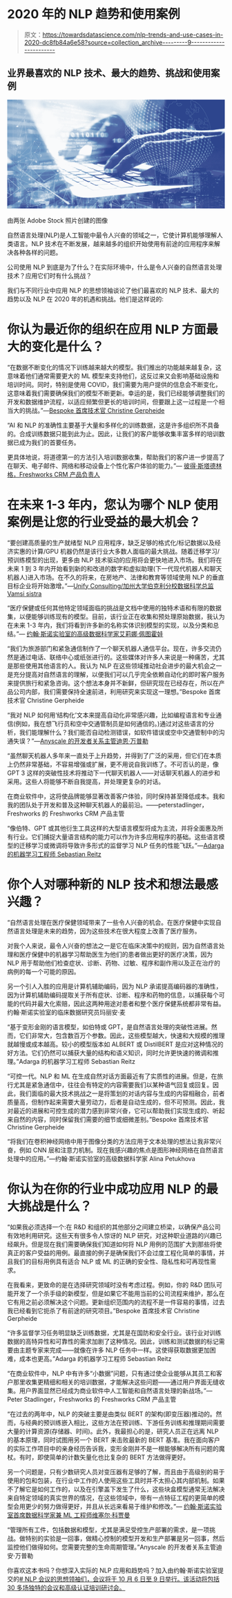 # 2020 年的 NLP 趋势和使用案例

> 原文：<https://towardsdatascience.com/nlp-trends-and-use-cases-in-2020-dc8fb84a6e58?source=collection_archive---------9----------------------->

## 业界最喜欢的 NLP 技术、最大的趋势、挑战和使用案例

![](img/7c861d171b18ed383ffa029ba1383cee.png)

由两张 Adobe Stock 照片创建的图像

自然语言处理(NLP)是人工智能中最令人兴奋的领域之一，它使计算机能够理解人类语言。NLP 技术在不断发展，越来越多的组织开始使用有前途的应用程序来解决各种各样的问题。

公司使用 NLP 到底是为了什么？在实际环境中，什么是令人兴奋的自然语言处理技术？应用它们时有什么挑战？

我们与不同行业中应用 NLP 的思想领袖谈论了他们最喜欢的 NLP 技术、最大的趋势以及 NLP 在 2020 年的机遇和挑战。他们是这样说的:

# 你认为最近你的组织在应用 NLP 方面最大的变化是什么？

“在数据不断变化的情况下训练越来越大的模型。我们推出的功能越来越复杂，这意味着他们通常需要更大的 ML 模型来支持他们，这反过来又会影响基础设施和培训时间。同时，特别是使用 COVID，我们需要为用户提供的信息会不断变化，这意味着我们需要确保我们的模型不断更新。幸运的是，我们已经能够调整我们的开发和数据维护流程，以适应频繁但更长的培训时间，但要跟上这一过程是一个相当大的挑战。”—[Bespoke 首席技术官 Christine Gerpheide](https://www.linkedin.com/in/christinegerpheide/)

“AI 和 NLP 的准确性主要基于大量和多样化的训练数据，这是许多组织所不具备的。合成训练数据只能到此为止。因此，让我们的客户能够收集丰富多样的培训数据已成为我们的首要任务。

更具体地说，将道德第一的方法引入培训数据收集，帮助我们的客户进一步提高了在聊天、电子邮件、网络和移动设备上个性化客户体验的能力。”— [彼得·斯塔德林格，Freshworks CRM 产品负责人](https://www.linkedin.com/in/peterstadlinger/)

# 在未来 1-3 年内，您认为哪个 NLP 使用案例是让您的行业受益的最大机会？

“要创建高质量的生产就绪型 NLP 应用程序，缺乏足够的格式化/标记数据以及经济实惠的计算/GPU 机器仍然是该行业大多数人面临的最大挑战。随着迁移学习/预训练模型的出现，更多由 NLP 技术驱动的应用将会更快地进入市场。我们将在未来 1 到 3 年内开始看到新的和改进的数字和虚拟助理(下一代现代机器人和聊天机器人)进入市场。在不久的将来，在房地产、法律和教育等领域使用 NLP 的垂直目标企业将开始激增。”—[Unify Consulting/加州大学伯克利分校数据科学总监 Vamsi sistra](https://www.linkedin.com/in/vsistla/)

“医疗保健或任何其他特定领域面临的挑战是文档中使用的独特术语和有限的数据集，以便能够训练现有的模型。目前，该行业正在收集和预处理原始数据，我认为在未来 1-3 年内，我们将看到许多新的名称实体识别模型的实现，以及分类和总结。”— [约翰·斯诺实验室的高级数据科学家艾莉娜·佩图霍娃](https://www.linkedin.com/in/alina-petukhova-data-science/)

“我们为旅游部门和紧急通信制作了一个聊天机器人通信平台。现在，许多交流仍然是通过电话、联络中心或纸张进行的。这些媒体对许多人来说是一种痛苦，尤其是那些使用其他语言的人。我认为 NLP 在这些领域推动社会进步的最大机会之一是充分提高对自然语言的理解，以便我们可以几乎完全依赖自动化的即时客户服务来提供旅行和紧急咨询。这个想法本身并不新鲜，但研究现在已经存在，所以在产品公司内部，我们需要保持全速前进，利用研究来实现这一理想。”Bespoke 首席技术官 Christine Gerpheide

“我对 NLP 如何用‘结构化’文本来提高自动化非常感兴趣，比如编程语言和专业通信(例如，我在想飞行员和空中交通管制员是如何通信的。)通过对这些语言的分析，我们能理解什么？我们能否自动检测错误，如软件错误或空中交通管制中的沟通失误？”—[Anyscale 的开发者关系主管迪恩·万普勒](https://www.linkedin.com/in/deanwampler/)

“虽然聊天机器人多年来一直处于上升趋势，并得到了广泛的采用，但它们在本质上仍然非常基础，不容易增强或扩展，更不用说自我训练了。不可否认的是，像 GPT 3 这样的突破性技术将推动下一代聊天机器人——对话聊天机器人的进步和采用。这些人将能够不断自我提高，并处理更复杂的对话。

在商业软件中，这将使品牌能够显著改善客户体验，同时保持甚至降低成本。我和我的团队处于开发和普及这种聊天机器人的最前沿。——peterstadlinger，Freshworks 的 Freshworks CRM 产品主管

“像伯特、GPT 或其他衍生工具这样的大型语言模型将成为主流，并将全面惠及所有行业。它们捕捉大量语言结构的能力可以作为许多应用程序的基础。这些语言模型的迁移学习或微调将导致许多形式的监督学习 NLP 任务的性能飞跃。”—[Adarga 的机器学习工程师 Sebastian Reitz](https://www.linkedin.com/in/sebastian-reitz-023ba512b/)

# 你个人对哪种新的 NLP 技术和想法最感兴趣？

“自然语言处理在医疗保健领域带来了一些令人兴奋的机会。在医疗保健中实现自然语言处理是未来的趋势，因为这些技术在很大程度上改善了医疗服务。

对我个人来说，最令人兴奋的想法之一是它在临床决策中的规则，因为自然语言处理和医疗保健中的机器学习帮助医生为他们的患者做出更好的医疗决策，因为 NLP 用于帮助他们检查症状、诊断、药物、过敏、程序和副作用以及正在治疗的病例的每一个可能的原因。

另一个引人入胜的应用是计算机辅助编码，因为 NLP 承诺提高编码器的准确性，因为计算机辅助编码提取关于所有症状、诊断、程序和药物的信息，以捕获每个可能的代码并最大化索赔，因此这两种用途对患者和整个医疗保健系统都非常有益。约翰·斯诺实验室的临床数据研究员玛丽安·麦

“基于变形金刚的语言模型，如伯特或 GPT，是自然语言处理的突破性进展。然而，它们非常大，包含数百万个参数。因此，这些模型越大，快速和大规模的推理就越慢或成本越高。较小的模型版本如 ALBERT 或 DistilBERT 是应对这种情况的好方法。它们仍然可以捕获大量的结构和语义知识，同时允许更快速的微调和推理。”Adarga 的机器学习工程师 Sebastian Reitz

“可控一代。NLP 和 ML 在生成自然对话方面最近有了实质性的进展。但是，在旅行尤其是紧急通信中，往往会有特定的内容需要我们以某种语气回复或回复。因此，我们面临的最大技术挑战之一是将策划的对话内容与生成的内容相融合，前者质量高，但制作起来需要大量劳动力，后者是自动生成的，但不可预测。因此，我对最近的进展和可控生成的潜力感到非常兴奋，它可以帮助我们实现生成的、听起来自然的内容，同时保留我们需要的细节或细微差别。”Bespoke 首席技术官 Christine Gerpheide

“将我们在卷积神经网络中用于图像分类的方法应用于文本处理的想法让我非常兴奋，例如 CNN 层和注意力机制。现在我感兴趣的焦点是图形神经网络在自然语言处理中的应用。”—约翰·斯诺实验室的高级数据科学家 Alina Petukhova

# 你认为在你的行业中成功应用 NLP 的最大挑战是什么？

“如果我必须选择一个:在 R&D 和组织的其他部分之间建立桥梁，以确保产品公司有效地利用研究。这些天有很多令人惊讶的 NLP 研究，对这种职业道路的兴趣已经飙升。但是现在我们需要确保我们知道如何将 NLP 用例的范围扩大到那些将使真正的客户受益的用例。最直接的例子是确保我们不会过度工程化简单的事情，并且我们的目标用例具有适合 NLP 或 ML 的正确的安全性、隐私性和可再现性需求。

在我看来，更致命的是在选择研究领域时没有考虑过程。例如，你的 R&D 团队可能开发了一个杀手级的新模型，但是如果它不能用当前的公司流程来维护，那么在它有用之前必须解决这个问题。更新组织范围内的流程不是一件容易的事情，过去我已经看到它扼杀了有前途的研究项目。”Bespoke 首席技术官 Christine Gerpheide

“许多监督学习任务明显缺乏训练数据，尤其是在国防和安全行业。该行业对训练数据的高特异性和可靠性的需求加剧了这种情况。因此，训练和测试数据的标记需要由主题专家来完成——就像在许多 NLP 任务中一样。这使得获取数据更加困难，成本也更高。”Adarga 的机器学习工程师 Sebastian Reitz

“在商业软件中，NLP 中有许多“小数据”问题，只有通过使企业能够从其员工和客户那里收集更精细和相关的培训数据，才能解决这些问题——通过用户界面无缝收集。用户界面显然已经成为商业软件中人工智能和自然语言处理的新战场。”— Peter Stadlinger，Freshworks 的 Freshworks CRM 产品主管

“在过去的两年中，NLP 的突破主要是由类似 BERT 的架构(即变压器)推动的。然而，与经典的预训练嵌入相比，这些方法在预训练、下游任务训练和推理期间需要大量的计算资源(存储器、时间)。此外，我最担心的是，研究人员正在远离 NLP 的基本原理，同时试图用另一个 BERT 来击败最新的 BERT 基准。我在面向客户的实际工作项目中的亲身经历告诉我，变形金刚并不是一根能够解决所有问题的魔杖。有时，即使简单的计数矢量化也比复杂的 BERT 方法做得更好。

另一个问题是，只有少数研究人员对变压器有足够的了解，而且由于高级别的易于使用的包和包装，在行业中工作的人使用这些工具时并不太担心其内部机制。如果不了解它是如何工作的，以及在引擎盖下发生了什么，这些块盒模型通常无法解决来自特定领域的真实世界的情况，在这些领域中，带有一点特征工程的更简单的模型会用更少的努力做得更好，并且从长远来看易于维护和修改。”— [约翰·斯诺实验室首席数据科学家兼 ML 工程师维塞尔·科贾曼](https://www.linkedin.com/in/vkocaman/)

“管理所有工件，包括数据和模型，尤其是满足受控生产部署的需求，是一项挑战。做特别的实验是一回事，做精心控制的模型开发和生产部署是另一回事，然后监控他们做得如何。您需要完整的生命周期管理。”Anyscale 的开发者关系主管迪安·万普勒

你喜欢这本书吗？你想深入实际的 NLP 应用和趋势吗？加入由约翰·斯诺实验室提交的[# NLP 会议的思想领袖们，会议将于 10 月 6 日至 9 日举行。该活动将包括 30 多场独特的会议和高级认证培训研讨会。](https://www.nlpsummit.org/)